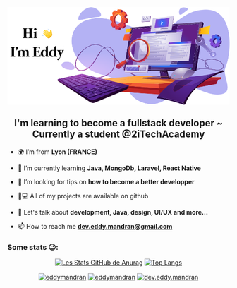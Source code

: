 
<img align="center" src="./img/cover.png" alt="html5" /> 

<h2 align="center">I'm learning to become a fullstack developer ~ Currently a student @2iTechAcademy</h2>

- 🌍 I’m from **Lyon (FRANCE)**

- 🌱 I’m currently learning **Java, MongoDb, Laravel, React Native**

- 🤝 I’m looking for tips on **how to become a better developper**

<!-- - 🔍 I am looking for a **professionalization contract for a period of 2 year from  september, 2021. Full remote is possible.** -->

- 👨💻 All of my projects are available on github

- 💬 Let's talk about **development, Java, design, UI/UX and more...**

- 📫 How to reach me **dev.eddy.mandran@gmail.com**


<h3> Some stats 😉: </h3> 
<span align="center">
  
[![Les Stats GitHub de Anurag](https://github-readme-stats.vercel.app/api?username=eddymandran)](https://github.com/anuraghazra/github-readme-stats)
[![Top Langs](https://github-readme-stats.vercel.app/api/top-langs/?username=eddymandran&layout=compact)](https://github.com/anuraghazra/github-readme-stats)

</span>

<p align="center">
<a href="https://codepen.io/eddymandran" target="blank"><img align="center" src="https://cdn.jsdelivr.net/npm/simple-icons@3.0.1/icons/codepen.svg" alt="eddymandran" height="30" width="30" /></a>
<a href="https://linkedin.com/in/eddymandran" target="blank"><img align="center" src="https://cdn.jsdelivr.net/npm/simple-icons@3.0.1/icons/linkedin.svg" alt="eddymandran" height="30" width="30" /></a>
<a href="https://codesandbox.io/u/dev.eddy.mandran" target="blank"><img align="center" src="https://cdn.jsdelivr.net/npm/simple-icons@3.0.1/icons/codesandbox.svg" alt="dev.eddy.mandran" height="30" width="30" /></a>
</p>


<!--
**eddymandran/eddymandran** is a ✨ _special_ ✨ repository because its `README.md` (this file) appears on your GitHub profile.

Here are some ideas to get you started:
- earth_africa I’m from Lyon (FRANCE)
- 🔭 I’m currently working on ...
- 🌱 I’m currently learning ...
- 👯 I’m looking to collaborate on ...
- 🤔 I’m looking for help with ...
- 💬 Ask me about ...
- 📫 How to reach me: ...
- 😄 Pronouns: ...
- ⚡ Fun fact: ...
-->
